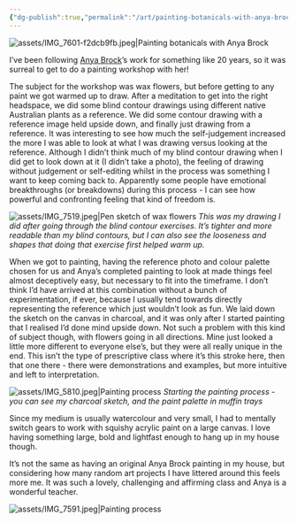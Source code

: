 ```yaml
---
{"dg-publish":true,"permalink":"/art/painting-botanicals-with-anya-brock/","tags":["art","not-writing"],"noteIcon":"","created":"2025-10-26"}
---
```


![assets/IMG_7601-f2dcb9fb.jpeg|Painting botanicals with Anya Brock](/img/user/assets/IMG_7601-f2dcb9fb.jpeg)

I’ve been following [Anya Brock](https://www.anyabrock.com/pages/workshops-in-person)’s work for something like 20 years, so it was surreal to get to do a painting workshop with her!

The subject for the workshop was wax flowers, but before getting to any paint we got warmed up to draw. After a meditation to get into the right headspace, we did some blind contour drawings using different native Australian plants as a reference. We did some contour drawing with a reference image held upside down, and finally just drawing from a reference. It was interesting to see how much the self-judgement increased the more I was able to look at what I was drawing versus looking at the reference. Although I didn’t think much of my blind contour drawing when I did get to look down at it (I didn’t take a photo), the feeling of drawing without judgement or self-editing whilst in the process was something I want to keep coming back to. Apparently some people have emotional breakthroughs (or breakdowns) during this process - I can see how powerful and confronting feeling that kind of freedom is.

![assets/IMG_7519.jpeg|Pen sketch of wax flowers](/img/user/assets/IMG_7519.jpeg)
*This was my drawing I did after going through the blind contour exercises. It’s tighter and more readable than my blind contours, but I can also see the looseness and shapes that doing that exercise first helped warm up.*

When we got to painting, having the reference photo and colour palette chosen for us and Anya’s completed painting to look at made things feel almost deceptively easy, but necessary to fit into the timeframe. I don’t think I’d have arrived at this combination without a bunch of experimentation, if ever, because I usually tend towards directly representing the reference which just wouldn’t look as fun. We laid down the sketch on the canvas in charcoal, and it was only after I started painting that I realised I’d done mind upside down. Not such a problem with this kind of subject though, with flowers going in all directions. Mine just looked a little more different to everyone else’s, but they were all really unique in the end. This isn’t the type of prescriptive class where it’s this stroke here, then that one there - there were demonstrations and examples, but more intuitive and left to interpretation.

![assets/IMG_5810.jpeg|Painting process](/img/user/assets/IMG_5810.jpeg)
*Starting the painting process - you can see my charcoal sketch, and the paint palette in muffin trays*

Since my medium is usually watercolour and very small, I had to mentally switch gears to work with squishy acrylic paint on a large canvas. I love having something large, bold and lightfast enough to hang up in my house though.

It’s not the same as having an original Anya Brock painting in my house, but considering how many random art projects I have littered around this feels more me. It was such a lovely, challenging and affirming class and Anya is a wonderful teacher.

![assets/IMG_7591.jpeg|Painting process](/img/user/assets/IMG_7591.jpeg)



